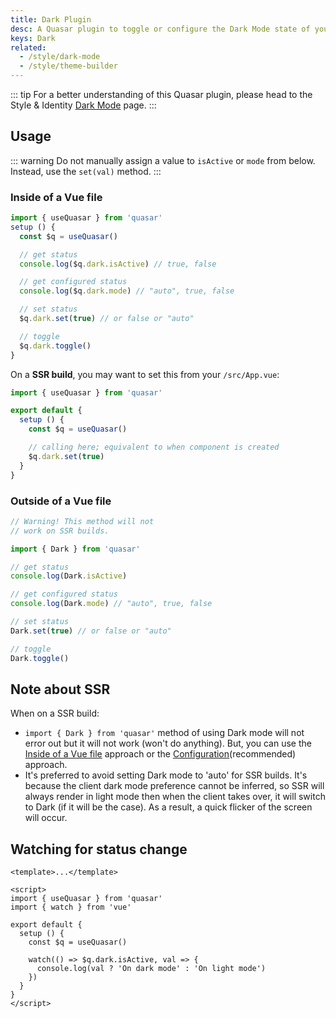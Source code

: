 ```yaml
---
title: Dark Plugin
desc: A Quasar plugin to toggle or configure the Dark Mode state of your app.
keys: Dark
related:
  - /style/dark-mode
  - /style/theme-builder
---
```


::: tip
For a better understanding of this Quasar plugin, please head to the Style & Identity [Dark Mode](/style/dark-mode) page.
:::

<doc-api file="Dark" />

<doc-installation config="dark" />

## Usage

::: warning
Do not manually assign a value to `isActive` or `mode` from below. Instead, use the `set(val)` method.
:::

### Inside of a Vue file

```js
import { useQuasar } from 'quasar'
setup () {
  const $q = useQuasar()

  // get status
  console.log($q.dark.isActive) // true, false

  // get configured status
  console.log($q.dark.mode) // "auto", true, false

  // set status
  $q.dark.set(true) // or false or "auto"

  // toggle
  $q.dark.toggle()
}
```

On a **SSR build**, you may want to set this from your `/src/App.vue`:

```js
import { useQuasar } from 'quasar'

export default {
  setup () {
    const $q = useQuasar()

    // calling here; equivalent to when component is created
    $q.dark.set(true)
  }
}
```

### Outside of a Vue file

```js
// Warning! This method will not
// work on SSR builds.

import { Dark } from 'quasar'

// get status
console.log(Dark.isActive)

// get configured status
console.log(Dark.mode) // "auto", true, false

// set status
Dark.set(true) // or false or "auto"

// toggle
Dark.toggle()
```

## Note about SSR

When on a SSR build:

* `import { Dark } from 'quasar'` method of using Dark mode will not error out but it will not work (won't do anything). But, you can use the [Inside of a Vue file](/quasar-plugins/dark#inside-of-a-vue-file) approach or the [Configuration](/quasar-plugins/dark#configuration)(recommended) approach.
* It's preferred to avoid setting Dark mode to 'auto' for SSR builds. It's because the client dark mode preference cannot be inferred, so SSR will always render in light mode then when the client takes over, it will switch to Dark (if it will be the case). As a result, a quick flicker of the screen will occur.

## Watching for status change

```vue
<template>...</template>

<script>
import { useQuasar } from 'quasar'
import { watch } from 'vue'

export default {
  setup () {
    const $q = useQuasar()

    watch(() => $q.dark.isActive, val => {
      console.log(val ? 'On dark mode' : 'On light mode')
    })
  }
}
</script>
```
